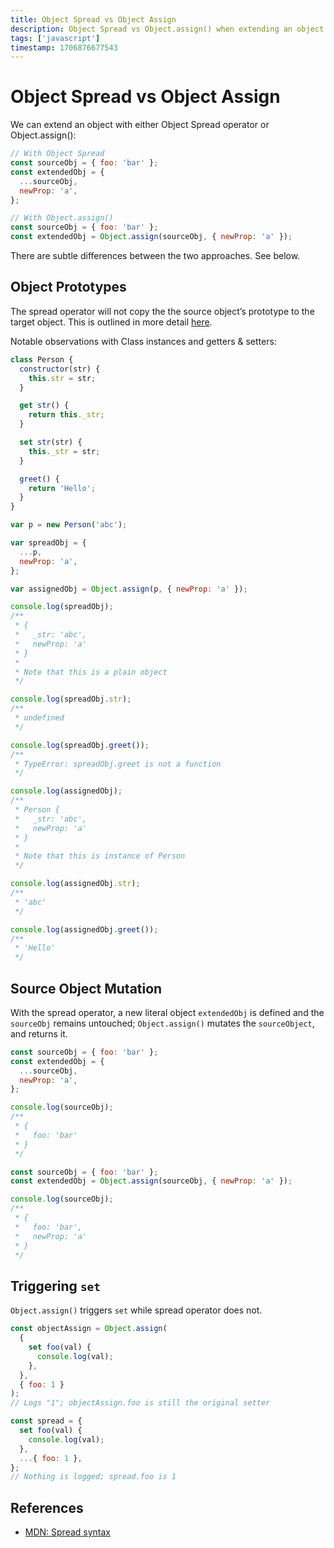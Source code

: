 ```yaml
---
title: Object Spread vs Object Assign
description: Object Spread vs Object.assign() when extending an object
tags: ['javascript']
timestamp: 1706876677543
---
```


# Object Spread vs Object Assign

We can extend an object with either Object Spread operator or Object.assign():

```js
// With Object Spread
const sourceObj = { foo: 'bar' };
const extendedObj = {
  ...sourceObj,
  newProp: 'a',
};
```

```js
// With Object.assign()
const sourceObj = { foo: 'bar' };
const extendedObj = Object.assign(sourceObj, { newProp: 'a' });
```

There are subtle differences between the two approaches. See below.

## Object Prototypes

The spread operator will not copy the the source object’s prototype to the target object. This is outlined in more detail [here](https://stackoverflow.com/questions/32925460/object-spread-vs-object-assign/54300191#54300191).

Notable observations with Class instances and getters & setters:

```js
class Person {
  constructor(str) {
    this.str = str;
  }

  get str() {
    return this._str;
  }

  set str(str) {
    this._str = str;
  }

  greet() {
    return 'Hello';
  }
}

var p = new Person('abc');

var spreadObj = {
  ...p,
  newProp: 'a',
};

var assignedObj = Object.assign(p, { newProp: 'a' });

console.log(spreadObj);
/**
 * {
 *   _str: 'abc',
 *   newProp: 'a'
 * }
 *
 * Note that this is a plain object
 */

console.log(spreadObj.str);
/**
 * undefined
 */

console.log(spreadObj.greet());
/**
 * TypeError: spreadObj.greet is not a function
 */

console.log(assignedObj);
/**
 * Person {
 *   _str: 'abc',
 *   newProp: 'a'
 * }
 *
 * Note that this is instance of Person
 */

console.log(assignedObj.str);
/**
 * 'abc'
 */

console.log(assignedObj.greet());
/**
 * 'Hello'
 */
```

## Source Object Mutation

With the spread operator, a new literal object `extendedObj` is defined and the `sourceObj` remains untouched; `Object.assign()` mutates the `sourceObject`, and returns it.

```js
const sourceObj = { foo: 'bar' };
const extendedObj = {
  ...sourceObj,
  newProp: 'a',
};

console.log(sourceObj);
/**
 * {
 *   foo: 'bar'
 * }
 */
```

```js
const sourceObj = { foo: 'bar' };
const extendedObj = Object.assign(sourceObj, { newProp: 'a' });

console.log(sourceObj);
/**
 * {
 *   foo: 'bar',
 *   newProp: 'a'
 * }
 */
```

## Triggering `set`

`Object.assign()` triggers `set` while spread operator does not.

```js
const objectAssign = Object.assign(
  {
    set foo(val) {
      console.log(val);
    },
  },
  { foo: 1 }
);
// Logs "1"; objectAssign.foo is still the original setter

const spread = {
  set foo(val) {
    console.log(val);
  },
  ...{ foo: 1 },
};
// Nothing is logged; spread.foo is 1
```

## References

- [MDN: Spread syntax](https://developer.mozilla.org/en-US/docs/Web/JavaScript/Reference/Operators/Spread_syntax#spread_in_object_literals)
